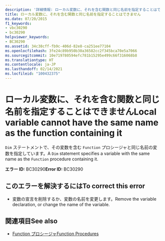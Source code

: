 ```yaml
---
description: '詳細情報: ローカル変数に、それを含む関数と同じ名前を指定することはできません'
title: ローカル変数に、それを含む関数と同じ名前を指定することはできません
ms.date: 07/20/2015
f1_keywords:
- vbc30290
- bc30290
helpviewer_keywords:
- BC30290
ms.assetid: 34c38cff-fb9c-406d-82e8-ca251ee77104
ms.openlocfilehash: 3fe24c89b950b30a36582cc2f345bca70e5a7066
ms.sourcegitcommit: 10e719780594efc781b15295e499c66f316068b8
ms.translationtype: HT
ms.contentlocale: ja-JP
ms.lasthandoff: 02/14/2021
ms.locfileid: "100432375"
---
```

# <a name="local-variable-cannot-have-the-same-name-as-the-function-containing-it"></a><span data-ttu-id="c8e64-103">ローカル変数に、それを含む関数と同じ名前を指定することはできません</span><span class="sxs-lookup"><span data-stu-id="c8e64-103">Local variable cannot have the same name as the function containing it</span></span>

<span data-ttu-id="c8e64-104">`Dim` ステートメントで、その変数を含む `Function` プロシージャと同じ名前の変数を指定しています。</span><span class="sxs-lookup"><span data-stu-id="c8e64-104">A `Dim` statement specifies a variable with the same name as the `Function` procedure containing it.</span></span>  
  
 <span data-ttu-id="c8e64-105">**エラー ID:** BC30290</span><span class="sxs-lookup"><span data-stu-id="c8e64-105">**Error ID:** BC30290</span></span>  
  
## <a name="to-correct-this-error"></a><span data-ttu-id="c8e64-106">このエラーを解決するには</span><span class="sxs-lookup"><span data-stu-id="c8e64-106">To correct this error</span></span>  
  
- <span data-ttu-id="c8e64-107">変数の宣言を削除するか、変数の名前を変更します。</span><span class="sxs-lookup"><span data-stu-id="c8e64-107">Remove the variable declaration, or change the name of the variable.</span></span>  
  
## <a name="see-also"></a><span data-ttu-id="c8e64-108">関連項目</span><span class="sxs-lookup"><span data-stu-id="c8e64-108">See also</span></span>

- [<span data-ttu-id="c8e64-109">Function プロシージャ</span><span class="sxs-lookup"><span data-stu-id="c8e64-109">Function Procedures</span></span>](../programming-guide/language-features/procedures/function-procedures.md)
